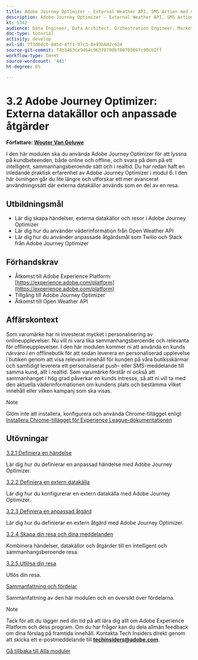 ```yaml
---
title: Adobe Journey Optimizer - External Weather API, SMS Action med mera
description: Adobe Journey Optimizer - External Weather API, SMS Action med mera
kt: 5342
audience: Data Engineer, Data Architect, Orchestration Engineer, Marketer
doc-type: tutorial
activity: develop
exl-id: 7f3d6dcb-845d-4ff1-97c3-8e93b8d2c624
source-git-commit: f4b3463ce9464c96378790bf8070504fc90cb2ff
workflow-type: tm+mt
source-wordcount: '441'
ht-degree: 0%

---
```


# 3.2 Adobe Journey Optimizer: Externa datakällor och anpassade åtgärder

**Författare: [Wouter Van Geluwe](https://www.linkedin.com/in/woutervangeluwe/)**

I den här modulen ska du använda Adobe Journey Optimizer för att lyssna på kundbeteenden, både online och offline, och svara på dem på ett intelligent, sammanhangsberoende sätt och i realtid. Du har redan haft en inledande praktisk erfarenhet av Adobe Journey Optimizer i modul 6. I den här övningen går du lite längre och utforskar ett mer avancerat användningssätt där externa datakällor används som en del av en resa.

## Utbildningsmål

- Lär dig skapa händelser, externa datakällor och resor i Adobe Journey Optimizer
- Lär dig hur du använder väderinformation från Open Weather API
- Lär dig hur du använder anpassade åtgärdsmål som Twilio och Slack från Adobe Journey Optimizer

## Förhandskrav

- Åtkomst till Adobe Experience Platform: [https://experience.adobe.com/platform](https://experience.adobe.com/platform)
- Tillgång till Adobe Journey Optimizer
- Åtkomst till Open Weather API

## Affärskontext

Som varumärke har ni investerat mycket i personalisering av onlineupplevelser. Nu vill ni vara lika sammanhangsberoende och relevanta för offlineupplevelser.
I den här modulen kommer ni att använda en kunds närvaro i en offlinebutik för att sedan leverera en personaliserad upplevelse i butiken genom att visa relevant innehåll för kunden på våra butiksskärmar och samtidigt leverera ett personaliserat push- eller SMS-meddelande till samma kund, allt i realtid.
Som varumärke förstår ni också att sammanhanget i hög grad påverkar en kunds intresse, så att ni vill ta med den aktuella väderinformationen om kundens plats och bestämma vilket innehåll eller vilken kampanj som ska visas.

>[!NOTE]
>
>Glöm inte att installera, konfigurera och använda Chrome-tillägget enligt [Installera Chrome-tillägget för Experience League-dokumentationen](../../gettingstarted/gettingstarted/ex1.md)

## Utövningar

[3.2.1 Definiera en händelse](./ex1.md)

Lär dig hur du definierar en anpassad händelse med Adobe Journey Optimizer.

[3.2.2 Definiera en extern datakälla](./ex2.md)

Lär dig hur du konfigurerar en extern datakälla med Adobe Journey Optimizer.

[3.2.3 Definiera en anpassad åtgärd](./ex3.md)

Lär dig hur du definierar en extern åtgärd med Adobe Journey Optimizer.

[3.2.4 Skapa din resa och dina meddelanden](./ex4.md)

Kombinera händelser, datakällor och åtgärder till en intelligent och sammanhangsberoende resa.

[3.2.5 Utlösa din resa](./ex5.md)

Utlös din resa.

[Sammanfattning och fördelar](./summary.md)

Sammanfattning av den här modulen och en översikt över fördelarna.

>[!NOTE]
>
>Tack för att du lägger ned din tid på att lära dig allt om Adobe Experience Platform och dess program. Om du har frågor kan du dela allmän feedback om dina förslag på framtida innehåll. Kontakta Tech Insiders direkt genom att skicka ett e-postmeddelande till **techinsiders@adobe.com**.

[Gå tillbaka till Alla moduler](../../../overview.md)
